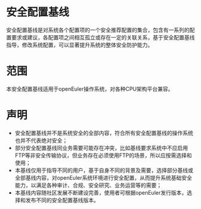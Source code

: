 # 安全配置基线

安全配置基线是对系统各个配置项的一个安全推荐配置的集合，包含有一系列的配置要求或建议，各配置项之间相互孤立或存在一定的关联关系，基于安全配置基线指导，修改系统配置，可以显著提升系统的整体安全防护能力。

# 范围

本安全配置基线适用于openEuler操作系统，对各种CPU架构平台兼容。

# 声明

- 安全配置基线并不是系统安全的全部内容，符合所有安全配置基线的操作系统也并不代表绝对安全；
- 部分安全配置基线同业务需要可能存在冲突，比如基线要求系统中不应启用FTP等非安全传输协议，但业务存在必须使用FTP的场景，所以应按需选择和使用；
- 本基线仅用于指导不同的用户，基于自身不同的背景及需要，选择部分基线或全部基线内容，对openEuler系统环境进行安全配置，从而提升系统基础安全能力，以满足各种审计、合规、安全研究、业务运营等的需要；
- 本基线内容随社区发展不断建设完善，使用者可根据openEuler发行版本，选择和发布不同的安全配置基线版本。